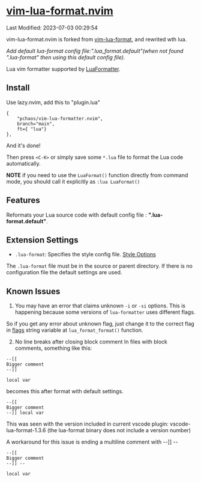 # [ vim-lua-format.nvim ](https://github.com/pchaos/vim-lua-formatter.nvim)

Last Modified: 2023-07-03 00:29:54

vim-lua-format.nvim is forked from [vim-lua-format](https://github.com/andrejlevkovitch/vim-lua-format), and rewrited wth lua.

_Add default lua-format config file:".lua_format.default"(when not found ".lua-format" then using this default config file)._

Lua vim formatter supported by [LuaFormatter](https://github.com/Koihik/LuaFormatter).

## Install

Use lazy.nvim, add this to "plugin.lua"

```
{
    "pchaos/vim-lua-formatter.nvim",
    branch="main",
    ft={ "lua"}
},
```

And it's done!

Then press `<C-K>` or simply save some `*.lua` file to format the Lua code automatically.

**NOTE** if you need to use the `LuaFormat()` function directly from command mode, you should call it explicitly as `:lua LuaFormat()`

## Features

Reformats your Lua source code with default config file : **".lua-format.default"**.

## Extension Settings

- `.lua-format`: Specifies the style config file. [Style Options](https://github.com/Koihik/LuaFormatter/wiki/Style-Config)

The `.lua-format` file must be in the source or parent directory. If there is no configuration file the default settings are used.

## Known Issues

1. You may have an error that claims unknown `-i` or `-si` options. This is happening because some versions of `lua-formatter` uses different flags.

So if you get any error about unknown flag, just change it to the correct flag in [flags](https://github.com/jefersonf/vim-lua-format/blob/e94e10b969bf42b76e2558d079a2765dca5baa79/autoload/lua_format.vim#L40) string variable at `lua_format_format()` function.

2. No line breaks after closing block comment
   In files with block comments, something like this:

```
--[[
Bigger comment
--]]

local var
```

becomes this after format with default settings.

```
--[[
Bigger comment
--]] local var
```

This was seen with the version included in current vscode plugin: vscode-lua-format-1.3.6
(the lua-format binary does not include a version number)

A workaround for this issue is ending a multiline comment with --]] --

```
--[[
Bigger comment
--]] --

local var
```
